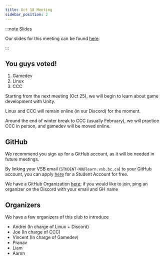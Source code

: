 ```yaml
---
title: Oct 18 Meeting
sidebar_position: 2
---
```


:::note Slides

Our slides for this meeting can be found [here](https://docs.google.com/presentation/d/1dWRDk80JZTT-nNqGqiMydNUqU0wCwOKf_zMUWh3Jz-w/edit?usp=sharing).

:::

## You guys voted!

1. Gamedev
2. Linux
3. CCC

Starting from the next meeting (Oct 25), we will begin to learn about game development with Unity.

Linux and CCC will remain online (in our Discord) for the moment.

Around the end of winter break to CCC (usually February), we will practice CCC in person, and gamedev will be moved online.

## GitHub

We recommend you sign up for a GitHub account, as it will be needed in future meetings.

By linking your VSB email (`STUDENT-NO@learn.vsb.bc.ca`) to your GitHub account, you can apply [here](https://education.github.com/pack) for a Student Account for free.

We have a GitHub Organization [here](https://github.com/Bulldog-Computer-Club); if you would like to join, ping an organizer on the Discord with your email and GH name

## Organizers

We have a few organizers of this club to introduce

- Andrei (In charge of Linux + Discord)
- Joe (In charge of CCC)
- Vincent (In charge of Gamedev)
- Pranav
- Liam
- Aaron

